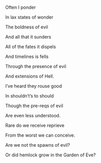 Often I ponder

In lax states of wonder

The boldness of evil 

And all that it sunders

  

All of the fates it dispels

And timelines is fells 

Through the presence of evil

And extensions of Hell. 

  

I’ve heard they rouse good

In shouldn’t’s to should

Though the pre-reqs of evil

Are even less understood. 

  

Rare do we receive reprieve

From the worst we can conceive.

Are we not the spawns of evil?

Or did hemlock grow in the Garden of Eve?
